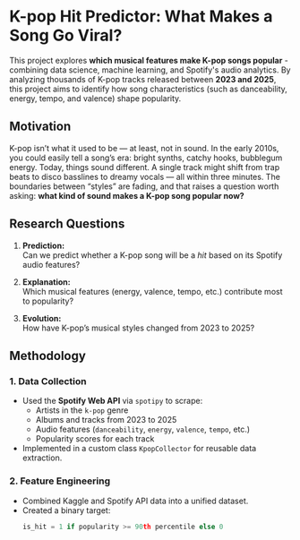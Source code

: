 # K-pop Hit Predictor: What Makes a Song Go Viral?

This project explores **which musical features make K-pop songs popular** - combining data science, machine learning, and Spotify's audio analytics.
By analyzing thousands of K-pop tracks released between **2023 and 2025**, this project aims to identify how song characteristics (such as danceability, energy, tempo, and valence) shape popularity.

## Motivation

K-pop isn’t what it used to be — at least, not in sound.
In the early 2010s, you could easily tell a song’s era:
bright synths, catchy hooks, bubblegum energy.
Today, things sound different.
A single track might shift from trap beats to disco basslines to dreamy vocals — all within three minutes.
The boundaries between “styles” are fading, and that raises a question worth asking:
**what kind of sound makes a K-pop song popular now?**


## Research Questions

1. **Prediction:**  
   Can we predict whether a K-pop song will be a *hit* based on its Spotify audio features?

2. **Explanation:**  
   Which musical features (energy, valence, tempo, etc.) contribute most to popularity?

3. **Evolution:**  
   How have K-pop’s musical styles changed from 2023 to 2025?

##  Methodology

### 1. **Data Collection**
- Used the **Spotify Web API** via `spotipy` to scrape:
    - Artists in the `k-pop` genre
    - Albums and tracks from 2023 to 2025
    - Audio features (`danceability`, `energy`, `valence`, `tempo`, etc.)
    - Popularity scores for each track
- Implemented in a custom class `KpopCollector` for reusable data extraction.

### 2. **Feature Engineering**
- Combined Kaggle and Spotify API data into a unified dataset.
- Created a binary target:
  ```python
  is_hit = 1 if popularity >= 90th percentile else 0
